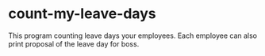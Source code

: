 # count-my-leave-days
This program counting leave days your employees. Each employee can also print proposal of the leave day for boss. 
